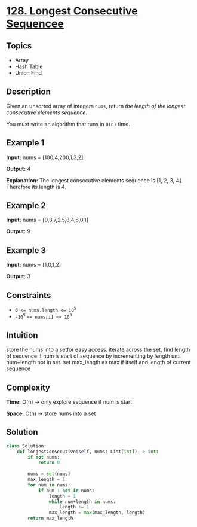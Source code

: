 # [128. Longest Consecutive Sequencee](https://leetcode.com/problems/longest-consecutive-sequence/description/)

## Topics
- Array
- Hash Table
- Union Find

## Description
Given an unsorted array of integers `nums`, return *the length of the longest consecutive elements sequence*.

You must write an algorithm that runs in `O(n)` time.



## Example 1
**Input:** nums = [100,4,200,1,3,2]

**Output:** 4

**Explanation:** The longest consecutive elements sequence is [1, 2, 3, 4]. Therefore its length is 4.

## Example 2
**Input:** nums = [0,3,7,2,5,8,4,6,0,1]

**Output:** 9

## Example 3
**Input:** nums = [1,0,1,2]

**Output:** 3


## Constraints
- `0 <= nums.length <= 10`<sup>`5`</sup>
-  `-10`<sup>`9`</sup> `<= nums[i] <= 10`<sup>`9`</sup>


## Intuition
store the nums into a setfor easy access. iterate across the set, find length of sequence if num is start of sequence by incrementing by length until num+length not in set. set max_length as max if itself and length of current sequence

## Complexity 
**Time:** O(n) -> only explore sequence if num is start

**Space:** O(n) -> store nums into a set

## Solution
```python
class Solution:
    def longestConsecutive(self, nums: List[int]) -> int:
        if not nums:
            return 0
        
        nums = set(nums)
        max_length = 1
        for num in nums:
            if num-1 not in nums:
                length = 1
                while num+length in nums:
                    length += 1
                max_length = max(max_length, length)
        return max_length

    